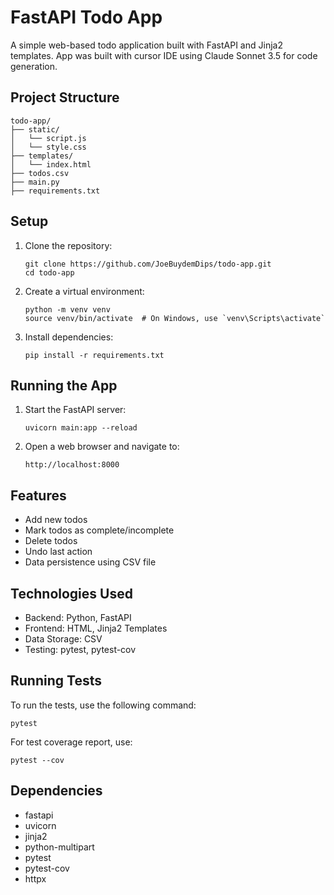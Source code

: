 # FastAPI Todo App

A simple web-based todo application built with FastAPI and Jinja2 templates.
App was built with cursor IDE using Claude Sonnet 3.5 for code generation.

## Project Structure

```
todo-app/
├── static/
│   └── script.js
│   └── style.css
├── templates/
│   └── index.html
├── todos.csv
├── main.py
├── requirements.txt
```

## Setup

1. Clone the repository:

   ```
   git clone https://github.com/JoeBuydemDips/todo-app.git
   cd todo-app
   ```

2. Create a virtual environment:

   ```
   python -m venv venv
   source venv/bin/activate  # On Windows, use `venv\Scripts\activate`
   ```

3. Install dependencies:
   ```
   pip install -r requirements.txt
   ```

## Running the App

1. Start the FastAPI server:

   ```
   uvicorn main:app --reload
   ```

2. Open a web browser and navigate to:
   ```
   http://localhost:8000
   ```

## Features

- Add new todos
- Mark todos as complete/incomplete
- Delete todos
- Undo last action
- Data persistence using CSV file

## Technologies Used

- Backend: Python, FastAPI
- Frontend: HTML, Jinja2 Templates
- Data Storage: CSV
- Testing: pytest, pytest-cov

## Running Tests

To run the tests, use the following command:

```
pytest
```

For test coverage report, use:

```
pytest --cov
```

## Dependencies

- fastapi
- uvicorn
- jinja2
- python-multipart
- pytest
- pytest-cov
- httpx
